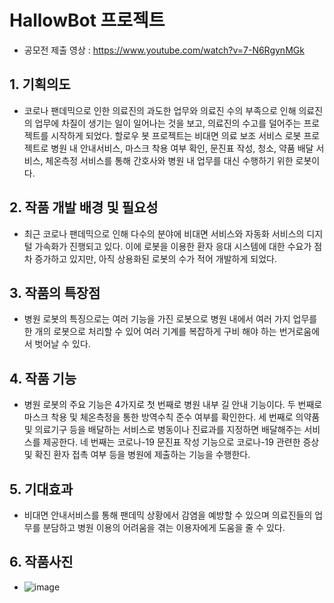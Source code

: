# HallowBot 프로젝트
- 공모전 제출 영상 : https://www.youtube.com/watch?v=7-N6RgynMGk

## 1. 기획의도 
-  코로나 팬데믹으로 인한 의료진의 과도한 업무와 의료진 수의 부족으로 인해 의료진의 업무에 차질이 생기는 일이 일어나는 것을 보고, 의료진의 수고를 덜어주는 프로젝트를 시작하게 되었다. 할로우 봇 프로젝트는 비대면 의료 보조 서비스 로봇 프로젝트로 병원 내 안내서비스, 마스크 착용 여부 확인, 문진표 작성, 청소, 약품 배달 서비스, 체온측정 서비스를 통해 간호사와 병원 내 업무를 대신 수행하기 위한 로봇이다.

## 2. 작품 개발 배경 및 필요성
-  최근 코로나 팬데믹으로 인해 다수의 분야에 비대면 서비스와 자동화 서비스의 디지털 가속화가 진행되고 있다. 이에 로봇을 이용한 환자 응대 시스템에 대한 수요가 점차 증가하고 있지만, 아직 상용화된 로봇의 수가 적어 개발하게 되었다.

## 3. 작품의 특장점
-  병원 로봇의 특징으로는 여러 기능을 가진 로봇으로 병원 내에서 여러 가지 업무를 한 개의 로봇으로 처리할 수 있어 여러 기계를 복잡하게 구비 해야 하는 번거로움에서 벗어날 수 있다.

## 4. 작품 기능
-  병원 로봇의 주요 기능은 4가지로 첫 번째로 병원 내부 길 안내 기능이다. 두 번째로 마스크 착용 및 체온측정을 통한 방역수칙 준수 여부를 확인한다. 세 번째로 의약품 및 의료기구 등을 배달하는 서비스로 병동이나 진료과를 지정하면 배달해주는 서비스를 제공한다. 네 번째는 코로나-19 문진표 작성 기능으로 코로나-19 관련한 증상 및 확진 환자 접촉 여부 등을 병원에 제출하는 기능을 수행한다.

## 5. 기대효과
-  비대면 안내서비스를 통해 팬데믹 상황에서 감염을 예방할 수 있으며 의료진들의 업무를 분담하고 병원 이용의 어려움을 겪는 이용자에게 도움을 줄 수 있다.

## 6. 작품사진
- ![image](https://github.com/dkdlel395/HallowBot/assets/74848389/5017835a-7bf5-4361-aa75-2350c977e870)

